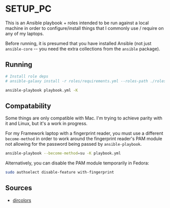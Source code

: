 # SETUP_PC
This is an Ansible playbook + roles intended to be run against a local machine in order to configure/install things that I commonly use / require on any of my laptops.

Before running, it is presumed that you have installed Ansible (not just `ansible-core`  -- you need the extra collections from the `ansible` package).


## Running
```bash
# Install role deps
# ansible-galaxy install -r roles/requirements.yml --roles-path ./roles

ansible-playbook playbook.yml -K
```

## Compatability
Some things are only compatible with Mac. I'm trying to achieve parity with it and Linux, but it's a work in progress.

For my Framework laptop with a fingerprint reader, you must use a different `become-method` in order to work around the fingerprint reader's PAM module not allowing for the password being passed by `ansible-playbook`.

```bash
ansible-playbook --become-method=su -K playbook.yml
```

Alternatively, you can disable the PAM module temporarily in Fedora:
```bash
sudo authselect disable-feature with-fingerprint
```

## Sources
- [dircolors](https://github.com/seebi/dircolors-solarized)
